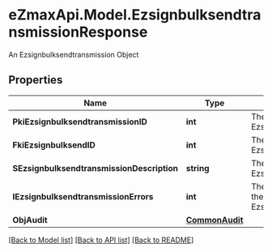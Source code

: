 # eZmaxApi.Model.EzsignbulksendtransmissionResponse
An Ezsignbulksendtransmission Object

## Properties

Name | Type | Description | Notes
------------ | ------------- | ------------- | -------------
**PkiEzsignbulksendtransmissionID** | **int** | The unique ID of the Ezsignbulksendtransmission | 
**FkiEzsignbulksendID** | **int** | The unique ID of the Ezsignbulksend | 
**SEzsignbulksendtransmissionDescription** | **string** | The description of the Ezsignbulksendtransmission | 
**IEzsignbulksendtransmissionErrors** | **int** | The number of errors during the Ezsignbulksendtransmission | 
**ObjAudit** | [**CommonAudit**](CommonAudit.md) |  | 

[[Back to Model list]](../README.md#documentation-for-models) [[Back to API list]](../README.md#documentation-for-api-endpoints) [[Back to README]](../README.md)

